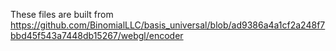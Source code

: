 These files are built from 
https://github.com/BinomialLLC/basis_universal/blob/ad9386a4a1cf2a248f7bbd45f543a7448db15267/webgl/encoder


